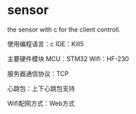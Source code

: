 # sensor
the sensor with c for the client controll.

使用编程语言：c
IDE：Kill5

主要硬件模块
 MCU：STM32
 Wifi：HF-230

服务器通信协议：TCP

心跳包：上下心跳包支持

Wifi配网方式：Web方式


